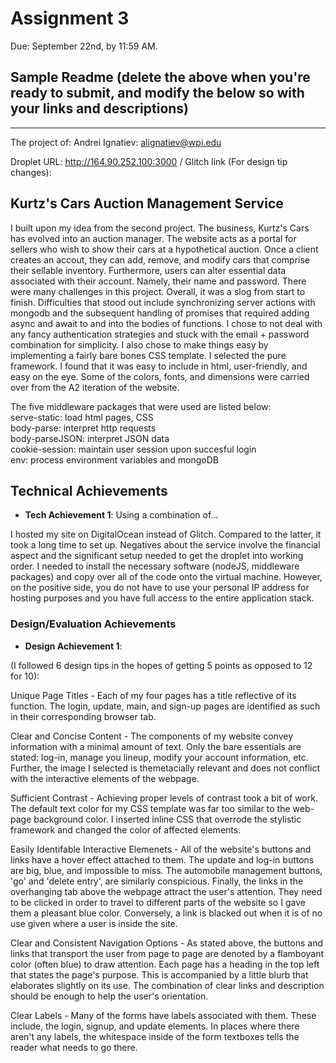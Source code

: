 Assignment 3
===

Due: September 22nd, by 11:59 AM.



Sample Readme (delete the above when you're ready to submit, and modify the below so with your links and descriptions)
---

---
The project of:
    Andrei Ignatiev:
        alignatiev@wpi.edu

Droplet URL: http://164.90.252.100:3000 /
Glitch link (For design tip changes): 





## Kurtz's Cars Auction Management Service

I built upon my idea from the second project. The business, Kurtz's Cars has evolved into an auction manager. The website acts as a portal for sellers who wish to show their cars at a hypothetical auction. Once a client creates an accout, they can add, remove, and modify cars that comprise their sellable inventory. Furthermore, users can alter essential data associated with their account. Namely, their name and password. There were many challenges in this project. Overall, it was a slog from start to finish. Difficulties that stood out include synchronizing server actions with mongodb and the subsequent handling of promises that required adding async and await to and into the bodies of functions. I chose to not deal with any fancy authentication strategies and stuck with the email + password combination for simplicity. I also chose to make things easy by implementing a fairly bare bones CSS template. I selected the pure framework. I found that it was easy to include in html, user-friendly, and easy on the eye. Some of the colors, fonts, and dimensions were carried over from the A2 iteration of the website. 

The five middleware packages that were used are listed below: \
    serve-static: load html pages, CSS \
    body-parse: interpret http requests \
    body-parseJSON: interpret JSON data \
    cookie-session: maintain user session upon succesful login \
    env: process environment variables and mongoDB





## Technical Achievements
- **Tech Achievement 1**: Using a combination of...

I hosted my site on DigitalOcean instead of Glitch. Compared to the latter, it took a long time to set up. Negatives about the service involve the financial aspect and the significant setup needed to get the droplet into working order. I needed to install the necessary software (nodeJS, middleware packages) and copy over all of the code onto the virtual machine. However, on the positive side, you do not have to use your personal IP address for hosting purposes and you have full access to the entire application stack.

### Design/Evaluation Achievements
- **Design Achievement 1**: 

(I followed 6 design tips in the hopes of getting 5 points as opposed to 12 for 10):



Unique Page Titles - Each of my four pages has a title reflective of its function. The login, update, main, and sign-up pages are identified as such in their corresponding browser tab.

Clear and Concise Content - The components of my website convey information with a minimal amount of text. Only the bare essentials are stated: log-in, manage you lineup, modify your account information, etc. Further, the image I selected is themetacially relevant and does not conflict with the interactive elements of the webpage.

Sufficient Contrast - Achieving proper levels of contrast took a bit of work. The default text color for my CSS template was far too similar to the web-page background color. I inserted inline CSS that overrode the stylistic framework and changed the color of affected elements.

Easily Identifable Interactive Elemenets - All of the website's buttons and links have a hover effect attached to them. The update and log-in buttons are big, blue, and impossible to miss. The automobile management buttons, 'go' and 'delete entry', are similarly conspicious. Finally, the links in the overhanging tab above the webpage attract the user's attention. They need to be clicked in order to travel to different parts of the website so I gave them a pleasant blue color. Conversely, a link is blacked out when it is of no use given where a user is inside the site.


Clear and Consistent Navigation Options - As stated above, the buttons and links that transport the user from page to page are denoted by a flamboyant color (often blue) to draw attention. Each page has a heading in the top left that states the page's purpose. This is accompanied by a little blurb that elaborates slightly on its use. The combination of clear links and description should be enough to help the user's orientation.

Clear Labels - Many of the forms have labels associated with them. These include, the login, signup, and update elements. In places where there aren't any labels, the whitespace inside of the form textboxes tells the reader what needs to go there.  





